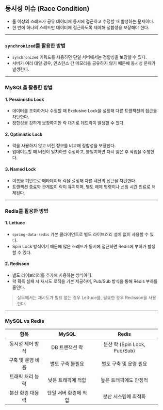 ## 동시성 이슈 (Race Condition)

- 둘 이상의 스레드가 공유 데이터에 동시에 접근하고 수정할 때 발생하는 문제이다.
- 한 번에 하나의 스레드만 데이터에 접근하도록 제어해 정합성을 보장해야 한다.

---

### `synchronized`를 활용한 방법

- `synchronized` 키워드를 사용하면 단일 서버에서는 정합성을 보장할 수 있다.
- 서버가 여러 대일 경우, 인스턴스 간 메모리를 공유하지 않기 때문에 동시성 문제가 발생한다.

---

### MySQL을 활용한 방법

#### 1. Pessimistic Lock

- 데이터를 조회하거나 수정할 때 Exclusive Lock을 설정해 다른 트랜잭션의 접근을 차단한다.
- 정합성을 강하게 보장하지만 락 대기로 데드락이 발생할 수 있다.

#### 2. Optimistic Lock

- 락을 사용하지 않고 버전 정보를 비교해 정합성을 보장한다.
- 업데이트할 때 버전이 일치하면 수정하고, 불일치하면 다시 읽은 후 작업을 수행한다.

#### 3. Named Lock

- 이름을 기반으로 메타데이터 락을 설정해 다른 세션의 접근을 차단한다.
- 트랜잭션 종료와 관계없이 락이 유지되며, 별도 해제 명령이나 선점 시간 만료로 해제된다.

---

### Redis를 활용한 방법
   
#### 1. Lettuce

- `spring-data-redis` 기본 클라이언트로 별도 라이브러리 설치 없이 사용할 수 있다.
- Spin Lock 방식이기 때문에 많은 스레드가 동시에 접근하면 Redis에 부하가 발생할 수 있다.

#### 2. Redisson

- 별도 라이브러리를 추가해 사용하는 방식이다.
- 락 획득 실패 시 재시도 로직을 기본 제공하며, Pub/Sub 방식을 통해 Redis 부하를 줄인다.

> 실무에서는 재시도가 필요 없는 경우 Lettuce를, 필요한 경우 Redisson을 사용한다.

---

### MySQL vs Redis

| 항목 | MySQL | Redis |
|:---:|:---:|:---:|
| 동시성 제어 방식 | DB 트랜잭션 락 | 분산 락 (Spin Lock, Pub/Sub) |
| 구축 및 운영 비용 | 별도 구축 불필요 | 별도 구축 및 운영 필요 |
| 트래픽 처리 능력 | 낮은 트래픽에 적합 | 높은 트래픽에도 안정적 |
| 분산 환경 대응력 | 단일 서버 환경에 적합 | 분산 시스템에 최적화 |
